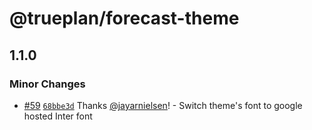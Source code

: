 # @trueplan/forecast-theme

## 1.1.0

### Minor Changes

- [#59](https://github.com/trueplan/forecast/pull/59) [`68bbe3d`](https://github.com/trueplan/forecast/commit/68bbe3dfddde0b46e4e47f4fb1e66faa9dc83dbe) Thanks [@jayarnielsen](https://github.com/jayarnielsen)! - Switch theme's font to google hosted Inter font
